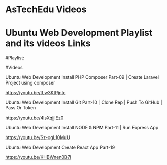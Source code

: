 # AsTechEdu Videos



# Ubuntu Web Development Playlist and its videos Links

#Playlist: 


#Videos


Ubuntu Web Development Install PHP Composer Part-09 | Create Laravel Project using composer

https://youtu.be/tLw3KtRjntc

Ubuntu Web Development Install Git Part-10 | Clone Rep | Push To GitHub | Pass Or Token

https://youtu.be/4lsXqjjIEz0


Ubuntu Web Development Install NODE & NPM Part-11 |  Run Express App

https://youtu.be/Sz-ogL10MuU


Ubuntu  Web Development Create React App Part-19

https://youtu.be/KHBWnen0B7I



